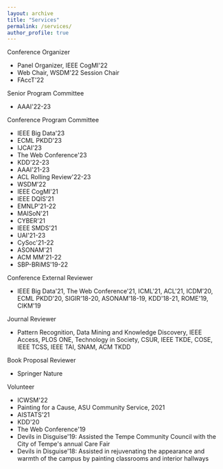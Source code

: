 ```yaml
---
layout: archive
title: "Services"
permalink: /services/
author_profile: true
---
```


Conference Organizer
*   Panel Organizer, IEEE CogMI'22
*   Web Chair, WSDM'22
Session Chair
*   FAccT'22

Senior Program Committee

*   AAAI'22-23

Conference Program Committee

*   IEEE Big Data'23
*   ECML PKDD'23
*   IJCAI'23
*   The Web Conference'23
*   KDD'22-23
*   AAAI'21-23
*   ACL Rolling Review'22-23
*   WSDM'22
*   IEEE CogMI'21
*   IEEE DQIS'21
*   EMNLP'21-22
*   MAISoN'21
*   CYBER'21
*   IEEE SMDS'21
*   UAI'21-23
*   CySoc'21-22
*   ASONAM'21
*   ACM MM'21-22
*   SBP-BRiMS'19-22

Conference External Reviewer

*   IEEE Big Data'21, The Web Conference'21, ICML'21, ACL'21, ICDM'20, ECML PKDD'20, SIGIR'18-20, ASONAM'18-19, KDD'18-21, ROME'19, CIKM'19

Journal Reviewer

*   Pattern Recognition, Data Mining and Knowledge Discovery, IEEE Access, PLOS ONE, Technology in Society, CSUR, IEEE TKDE, COSE, IEEE TCSS, IEEE TAI, SNAM, ACM TKDD

Book Proposal Reviewer

*   Springer Nature

Volunteer

*   ICWSM'22
*   Painting for a Cause, ASU Community Service, 2021
*   AISTATS'21
*   KDD'20
*   The Web Conference'19
*   Devils in Disguise'19: Assisted the Tempe Community Council with the City of Tempe's annual Care Fair
*   Devils in Disguise'18: Assisted in rejuvenating the appearance and warmth of the campus by painting classrooms and interior hallways
